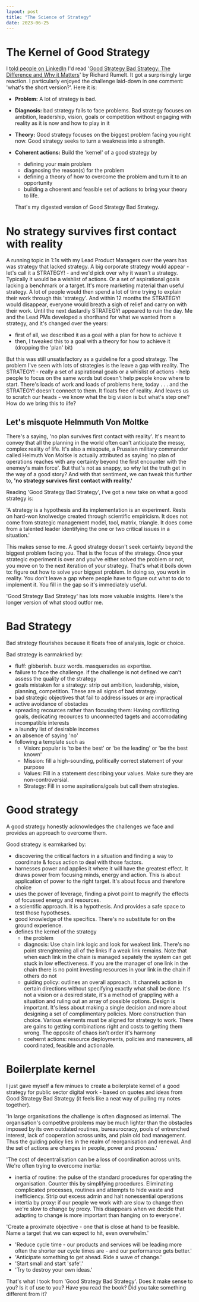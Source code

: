 ```yaml
---
layout: post
title: "The Science of Strategy"
date: 2023-06-25
---
```


# The Kernel of Good Strategy

I [told people on LinkedIn](https://www.linkedin.com/posts/scottcolfer_strategy-activity-7072639994619650048-SurA?utm_source=share&utm_medium=member_desktop) I'd read '[Good Strategy Bad Strategy: The Difference and Why it Matters](https://www.amazon.co.uk/Good-Strategy-Bad-Difference-Matters/dp/1846684811)' by Richard Rumelt. It got a surprisingly large reaction. I particularly enjoyed the challenge laid-down in one comment: 'what's the short version?'. Here it is:

- **Problem:** A lot of strategy is bad. 
- **Diagnosis:**  bad strategy fails to face problems. Bad strategy focuses on ambition, leadership, vision, goals or competition without engaging with reality as it is now and how to play in it
- **Theory:** Good strategy focuses on the biggest problem facing you right now. Good strategy seeks to turn a weakness into a strength.
- **Coherent actions:** Build the 'kernel' of a good strategy by
  - defining your main problem
  - diagnosing the reason(s) for the problem
  - defining a theory of how to overcome the problem and turn it to an opportunity
  - building a choerent and feasible set of actions to bring your theory to life.
 
  That's my digested version of Good Strategy Bad Strategy.

# No strategy survives first contact with reality

A running topic in 1:1s with my Lead Product Managers over the years has was strategy that lacked strategy. A big corporate strategy would appear - let's call it a STRATEGY! - and we'd pick over why it wasn't a strategy. Typically it would be a wishlist of actions. Or a set of aspirational goals lacking a benchmark or a target. It's more marketing material than useful strategy. A lot of people would then spend a lot of time trying to explain their work through this 'strategy'. And within 12 months the STRATEGY! would disappear, everyone would breath a sigh of relief and carry on with their work. Until the next dastardly STRATEGY! appeared to ruin the day. Me and the Lead PMs developed a shorthand for what we wanted from a strategy, and it's changed over the years:

- first of all, we described it as a goal with a plan for how to achieve it
- then, I tweaked this to a goal with a theory for how to achieve it (dropping the 'plan' bit)

But this was still unsatisfactory as a guideline for a good strategy. The problem I've seen with lots of strategies is the leave a gap with reality. The STRATEGY! - really a set of aspirational goals or a whislist of actions - help people to focus on the same words but doesn't help people know where to start. There's loads of work and loads of problems here, today . . . and the STRATEGY! doesn't connect to them. It floats free of reality. And leaves us to scratch our heads - we know what the big vision is but what's step one? How do we bring this to iife? 

## Let's misquote Helmmuth Von Moltke

There's a saying, 'no plan survives first contact with reality'. It's meant to convey that all the planning in the world often can't anticipate the messy, complex reality of life. It's also a misqoute, a Prussian military commander called Helmuth Von Moltke is actually attributed as saying 'no plan of operations reaches with any certainty beyond the first encounter with the enemey's main force'. But that's not as snappy, so why let the truth get in the way of a good story? And with that sentiment, we can tweak this further to, **'no strategy survives first contact with reality.'**

Reading 'Good Strategy Bad Strategy', I've got a new take on what a good strategy is:

'A strategy is a hypothesis and its implementation is an experiment. Rests on hard-won knolwedge created through scientific empiricism. It does not come from strategic management model, tool, matrix, triangle. It does come from a talented leader identifying the one or two critical issues in a situation.'

This makes sense to me. A good strategy doesn't seek certainty beyond the biggest problem facing you. That is the focus of the strategy. Once your strategic experiment is over and you've either solved the problem or not, you move on to the next iteration of your strategy. That's what it boils down to: figure out how to solve your biggest problem. In doing so, you work in reality. You don't leave a gap where people have to figure out what to do to implement it. You fill in the gap so it's immediately useful.

'Good Strategy Bad Strategy' has lots more valuable insights. Here's the longer version of what stood outfor me.

# Bad Strategy

Bad strategy flourishes because it floats free of analysis, logic or choice.

Bad strategy is earmakrked by:

- fluff: gibberish. buzz words. masquerades as expertise.
- failure to face the challenge. if the challenge is not defined we can't assess the quality of the strategy
- goals mistaken for a strategy: strip out ambition, leadership, vision, planning, competition. These are all signs of bad strategy.
- bad strategic objectives that fail to address issues or are impractical
- active avoidance of obstacles
- spreading recources rather than focusing them: Having confilicting goals, dedicating recources to unconnected tagets and accomodating incompatible interests
- a laundry list of desirable incomes
- an absence of saying 'no'
- following a template such as
  - Vision: popular is 'to be the best' or 'be  the leading' or 'be the best known'
  - Mission: fill a high-sounding, politically correct statement of your purpose
  - Values: Fill in a statement describing your values. Make sure they are non-controversial.
  - Strategy: Fill in some aspirations/goals but call them strategies.

# Good strategy

A good strategy honestly acknowledges the challenges we face and provides an approach to overcome them.

Good strategy is earmkarked by:

- discovering the critical factors in a situation and finding a way to coordinate & focus action to deal with those factors. 
- harnesses power and applies it where it will have the greatest effect. It draws power from focusing minds, energy and action. This is about application of power to the right target. It's about focus and therefore choice
- uses the power of leverage, finding a pivot point to magnify the effects of focussed energy and resources. 
- a scientific approach. It is a hypothesis. And provides a safe space to test those hypotheses.
- good knowledge of the specifics. There's no substitute for on the ground experience.
- defines the kernel of the strategy
  - the problem
  - diagnosis: Use chain link logic and look for weakest link. There's no point strenghtening all of the links if a weak link remains. Note that when each link in the chain is managed sepately the system can get stuck in low effectiveness. If you are the manager of one link in the chain there is no point investing resources in your link in the chain if others do not
  - guiding policy: outlines an overall approach. It channels action in certain directions without specifying exactly what shall be done. It's not a vision or a desired state, it's a method of grappling with a situation and ruling out an array of possible options. Design is important. It's less about making a single decision and more about designing a set of complimentary policies. More construction than choice. Various elements must be aligned for strategy to work. There are gains to getting combinations right and costs to getting them wrong. The opposite of chaos isn't order it's harmony
  - coehernt actions: resource deployments, policies and maneuvers, all coordinated, feasible and actionable.

# Boilerplate kernel

I just gave myself a few minues to create a boilerplate kernel of a good strategy for public sector digital work - based on quotes and ideas from Good Strategy Bad Strategy (it feels like a neat way of pulling my notes together).

 'In large organisations the challenge is often diagnosed as internal. The organisation's competitve problems may be much lighter than the obstacles imposed by its own outdated routines, bureaurocracy, pools of entrenched interest, lack of cooperation across units, and plain old bad management. Thus the guiding policy lies in the realm of reorganisation and renewal. And the set of actions are changes in people, power and process.'

'The cost of decentralisation can be a loss of coordination across units. We're often trying to overcome inertia:
- inertia of routine: the pulse of the standard procedures for operating the organisation. Counter this by simplifying procedures. Eliminating complicated processes, routines and attempts to hide waste and inefficiency. Strip out excess admin and halt nonessential operations
- intertia by proxy: if our people we work with are slow to change then we're slow to change by proxy. This disappears when we decide that adapting to change is more important than hanging on to everyone'.

'Create a proximate objective - one that is close at hand to be feasible. Name a target that we can expect to hit, even overwhelm.'

- 'Reduce cycle time - our products and services will be leading more often the shorter our cycle times are - and our performance gets better.'
- 'Anticipate something to get ahead. Ride a wave of change.'
- 'Start small and start 'safe'.'
- 'Try to destroy your own ideas.'

That's what I took from 'Good Strategy Bad Strategy'. Does it make sense to you? Is it of use to you? Have you read the book? Did you take something different from it?
